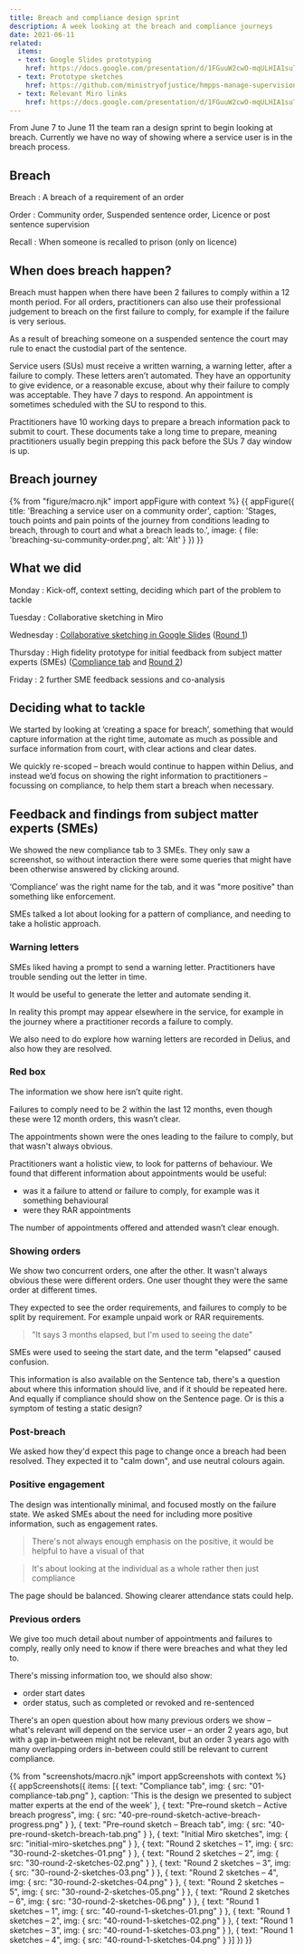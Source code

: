 ```yaml
---
title: Breach and compliance design sprint
description: A week looking at the breach and compliance journeys
date: 2021-06-11
related:
  items:
  - text: Google Slides prototyping
    href: https://docs.google.com/presentation/d/1FGuuW2cwO-mqULHIA1suTzK9Azo_V4PXlyTIzK25nys/edit
  - text: Prototype sketches
    href: https://github.com/ministryofjustice/hmpps-manage-supervisions-prototype/pull/261
  - text: Relevant Miro links
    href: https://docs.google.com/presentation/d/1FGuuW2cwO-mqULHIA1suTzK9Azo_V4PXlyTIzK25nys/edit#slide=id.gdfa87d827c_0_0
---
```


From June 7 to June 11 the team ran a design sprint to begin looking at breach. Currently we have no way of showing where a service user is in the breach process.

## Breach

Breach
: A breach of a requirement of an order

Order
: Community order, Suspended sentence order, Licence or post sentence supervision

Recall
: When someone is recalled to prison (only on licence)

## When does breach happen?

Breach must happen when there have been 2 failures to comply within a 12 month period. For all orders, practitioners can also use their professional judgement to breach on the first failure to comply, for example if the failure is very serious.

As a result of breaching someone on a suspended sentence the court may rule to enact the custodial part of the sentence.

Service users (SUs) must receive a written warning, a warning letter, after a failure to comply. These letters aren’t automated. They have an opportunity to give evidence, or a reasonable excuse, about why their failure to comply was acceptable. They have 7 days to respond. An appointment is sometimes scheduled with the SU to respond to this.

Practitioners have 10 working days to prepare a breach information pack to submit to court. These documents take a long time to prepare, meaning practitioners usually begin prepping this pack before the SUs 7 day window is up.

## Breach journey

{% from "figure/macro.njk" import appFigure with context %}
{{ appFigure({
  title: 'Breaching a service user on a community order',
  caption: 'Stages, touch points and pain points of the journey from conditions leading to breach, through to court and what a breach leads to.',
  image: {
    file: 'breaching-su-community-order.png',
    alt: 'Alt'
  }
}) }}

## What we did

Monday
: Kick-off, context setting, deciding which part of the problem to tackle

Tuesday
: Collaborative sketching in Miro

Wednesday
: [Collaborative sketching in Google Slides](https://docs.google.com/presentation/d/1FGuuW2cwO-mqULHIA1suTzK9Azo_V4PXlyTIzK25nys/edit) ([Round 1](#round-1-sketches-1))

Thursday
: High fidelity prototype for initial feedback from subject matter experts (SMEs)
([Compliance tab](#compliance-tab) and [Round 2](#round-2-sketches-1))

Friday
: 2 further SME feedback sessions and co-analysis

## Deciding what to tackle

We started by looking at ‘creating a space for breach’, something that would capture information at the right time, automate as much as possible and surface information from court, with clear actions and clear dates.

We quickly re-scoped – breach would continue to happen within Delius, and instead we’d focus on showing the right information to practitioners – focussing on compliance, to help them start a breach when necessary.

## Feedback and findings from subject matter experts (SMEs)

We showed the new compliance tab to 3 SMEs. They only saw a screenshot, so without interaction there were some queries that might have been otherwise answered by clicking around.

‘Compliance’ was the right name for the tab, and it was "more positive" than something like enforcement.

SMEs talked a lot about looking for a pattern of compliance, and needing to take a holistic approach.

### Warning letters

SMEs liked having a prompt to send a warning letter. Practitioners have trouble sending out the letter in time.

It would be useful to generate the letter and automate sending it.

In reality this prompt may appear elsewhere in the service, for example in the journey where a practitioner records a failure to comply.

We also need to do explore how warning letters are recorded in Delius, and also how they are resolved.

### Red box

The information we show here isn’t quite right.

Failures to comply need to be 2 within the last 12 months, even though these were 12 month orders, this wasn’t clear.

The appointments shown were the ones leading to the failure to comply, but that wasn't always obvious.

Practitioners want a holistic view, to look for patterns of behaviour. We found that different information about appointments would be useful:

- was it a failure to attend or failure to comply, for example was it something behavioural
- were they RAR appointments

The number of appointments offered and attended wasn’t clear enough.

### Showing orders

We show two concurrent orders, one after the other. It wasn't always obvious these were different orders. One user thought they were the same order at different times.

They expected to see the order requirements, and failures to comply to be split by requirement. For example unpaid work or RAR requirements.

> "It says 3 months elapsed, but I'm used to seeing the date"

SMEs were used to seeing the start date, and the term "elapsed" caused confusion.

This information is also available on the Sentence tab, there's a question about where this information should live, and if it should be repeated here. And equally if compliance should show on the Sentence page. Or is this a symptom of testing a static design?

### Post-breach

We asked how they'd expect this page to change once a breach had been resolved. They expected it to "calm down", and use neutral colours again.

### Positive engagement

The design was intentionally minimal, and focused mostly on the failure state. We asked SMEs about the need for including more positive information, such as engagement rates.

> There's not always enough emphasis on the positive, it would be helpful to have a visual of that

> It's about looking at the individual as a whole rather then just compliance

The page should be balanced. Showing clearer attendance stats could help.

### Previous orders

We give too much detail about number of appointments and failures to comply, really only need to know if there were breaches and what they led to.

There's missing information too, we should also show:

- order start dates
- order status, such as completed or revoked and re-sentenced

There's an open question about how many previous orders we show – what's relevant will depend on the service user – an order 2 years ago, but with a gap in-between might not be relevant, but an order 3 years ago with many overlapping orders in-between could still be relevant to current compliance.

{% from "screenshots/macro.njk" import appScreenshots with context %}
{{ appScreenshots({
  items: [{
      text: "Compliance tab",
      img: { src: "01-compliance-tab.png" },
      caption: 'This is the design we presented to subject matter experts at the end of the week'
    }, {
      text: "Pre–round sketch – Active breach progress",
      img: { src: "40-pre-round-sketch-active-breach-progress.png" }
    }, {
      text: "Pre–round sketch – Breach tab",
      img: { src: "40-pre-round-sketch-breach-tab.png" }
    }, {
      text: "Initial Miro sketches",
      img: { src: "initial-miro-sketches.png" }
    }, {
      text: "Round 2 sketches – 1",
      img: { src: "30-round-2-sketches-01.png" }
    }, {
      text: "Round 2 sketches – 2",
      img: { src: "30-round-2-sketches-02.png" }
    }, {
      text: "Round 2 sketches – 3",
      img: { src: "30-round-2-sketches-03.png" }
    }, {
      text: "Round 2 sketches – 4",
      img: { src: "30-round-2-sketches-04.png" }
    }, {
      text: "Round 2 sketches – 5",
      img: { src: "30-round-2-sketches-05.png" }
    }, {
      text: "Round 2 sketches – 6",
      img: { src: "30-round-2-sketches-06.png" }
    }, {
      text: "Round 1 sketches – 1",
      img: { src: "40-round-1-sketches-01.png" }
    }, {
      text: "Round 1 sketches – 2",
      img: { src: "40-round-1-sketches-02.png" }
    }, {
      text: "Round 1 sketches – 3",
      img: { src: "40-round-1-sketches-03.png" }
    }, {
      text: "Round 1 sketches – 4",
      img: { src: "40-round-1-sketches-04.png" }
    }]
}) }}
